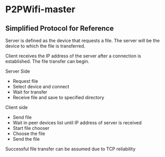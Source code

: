 P2PWifi-master
==============

Simplified Protocol for Reference
---------------------------------

Server is defined as the device that requests a file. The server will be the
device to which the file is transferred.

Client receives the IP address of the server after a connection is
established. The file transfer can begin.

Server Side

 - Request file
 - Select device and connect
 - Wait for transfer
 - Receive file and save to specified directory

Client side

 - Send file
 - Wait in peer devices list until IP address of server is received
 - Start file chooser
 - Choose the file
 - Send the file

Successful file transfer can be assumed due to TCP reliability
